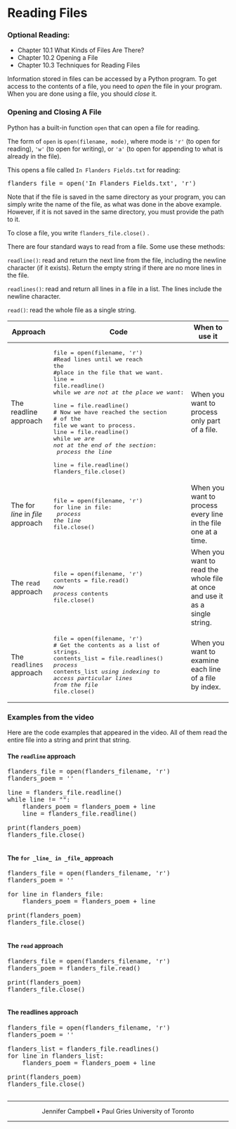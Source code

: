# Reading Files

### Optional Reading:

*   Chapter 10.1 What Kinds of Files Are There?
*   Chapter 10.2 Opening a File
*   Chapter 10.3 Techniques for Reading Files

Information stored in files can be accessed by a Python program. To get access to the contents of a file, you need to _open_ the file in your program. When you are done using a file, you should _close_ it.

### Opening and Closing A File

Python has a built-in function `open` that can open a file for reading.

The form of `open` is `open(filename, mode)`, where mode is `'r'` (to open for reading), `'w'` (to open for writing), or `'a'` (to open for appending to what is already in the file).

This opens a file called `In Flanders Fields.txt` for reading:

<pre>flanders_file = open('In Flanders Fields.txt', 'r')
</pre>

Note that if the file is saved in the same directory as your program, you can simply write the name of the file, as what was done in the above example. However, if it is not saved in the same directory, you must provide the path to it.

To close a file, you write `flanders_file.close()` .

There are four standard ways to read from a file. Some use these methods:

`readline()`: read and return the next line from the file, including the newline character (if it exists). Return the empty string if there are no more lines in the file.

`readlines()`: read and return all lines in a file in a list. The lines include the newline character.

`read()`: read the whole file as a single string.

| Approach | Code | When to use it |
| --- | --- | --- |
| The readline approach | <pre>file = open(filename, 'r')<br>#Read lines until we reach the<br>#place in the file that we want.<br>line = file.readline()<br>while _we are not at the place we want_:<br>    line = file.readline()<br># Now we have reached the section<br># of the file we want to process.<br>line = file.readline()<br>while _we are not at the end of the section_:<br>    _process the line_<br>    line = file.readline()<br>flanders_file.close()</pre>| When you want to process only part of a file.|
| The for _line_ in _file_ approach | <pre>file = open(filename, 'r')<br>for line in file:<br>    _process the line_<br>file.close()</pre>| When you want to process every line in the file one at a time. |
| The `read` approach | <pre>file = open(filename, 'r')<br>contents = file.read()<br>_now process_ contents<br>file.close()</pre>| When you want to read the whole file at once and use it as a single string. |
| The `readlines` approach | <pre>file = open(filename, 'r')<br># Get the contents as a list of strings.<br>contents_list = file.readlines()<br>*process* contents_list *using indexing to*<br>*access particular lines from the file*<br>file.close()</pre>| When you want to examine each line of a file by index. |

### Examples from the video

Here are the code examples that appeared in the video. All of them read the entire file into a string and print that string.

#### The `readline` approach

<pre>flanders_file = open(flanders_filename, 'r')
flanders_poem = ''

line = flanders_file.readline()
while line != "":
    flanders_poem = flanders_poem + line
    line = flanders_file.readline()

print(flanders_poem)
flanders_file.close()

</pre>

#### The `for _line_ in _file_` approach

<pre>flanders_file = open(flanders_filename, 'r')
flanders_poem = ''

for line in flanders_file:
    flanders_poem = flanders_poem + line

print(flanders_poem)
flanders_file.close()

</pre>

#### The `read` approach

<pre>flanders_file = open(flanders_filename, 'r')
flanders_poem = flanders_file.read()

print(flanders_poem)
flanders_file.close()

</pre>

#### The readlines approach

<pre>flanders_file = open(flanders_filename, 'r')
flanders_poem = ''

flanders_list = flanders_file.readlines()
for line in flanders_list:
    flanders_poem = flanders_poem + line

print(flanders_poem)
flanders_file.close()

</pre>

* * *

<center>Jennifer Campbell • Paul Gries
University of Toronto</center>

* * *
